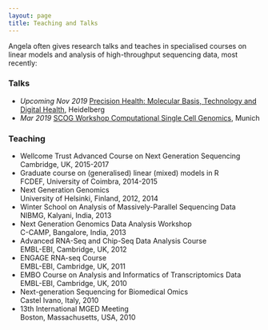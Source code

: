 ```yaml
---
layout: page
title: Teaching and Talks
---
```


Angela often gives research talks and teaches in specialised courses on linear models and analysis of high-throughput sequencing data, most recently:

### Talks

* *Upcoming Nov 2019* [Precision Health: Molecular Basis, Technology and Digital Health](https://www.embl.de/training/events/2019/PHE19-01/index.html), Heidelberg
* *Mar 2019* [SCOG Workshop Computational Single Cell Genomics](https://www.youtube.com/watch?v=Jy-UT3Ixm7k&feature=youtu.be), Munich

### Teaching

* Wellcome Trust Advanced Course on Next Generation Sequencing\
Cambridge, UK, 2015-2017
* Graduate course on (generalised) linear (mixed) models in R  
FCDEF, University of Coimbra, 2014-2015
* Next Generation Genomics\
University of Helsinki, Finland, 2012, 2014
* Winter School on Analysis of Massively-Parallel Sequencing Data\
NIBMG, Kalyani, India, 2013
* Next Generation Genomics Data Analysis Workshop\
C-CAMP, Bangalore, India, 2013
* Advanced RNA-Seq and Chip-Seq Data Analysis Course\
EMBL-EBI, Cambridge, UK, 2012
* ENGAGE RNA-seq Course\
EMBL-EBI, Cambridge, UK, 2011
* EMBO Course on Analysis and Informatics of Transcriptomics Data\
EMBL-EBI, Cambridge, UK, 2010
* Next-generation Sequencing for Biomedical Omics\
Castel Ivano, Italy, 2010 
* 13th International MGED Meeting\
Boston, Massachusetts, USA, 2010
